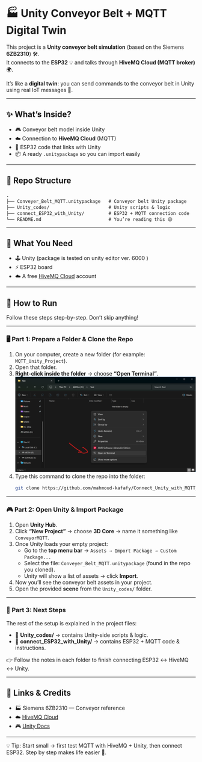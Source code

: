 # 🏭 Unity Conveyor Belt + MQTT Digital Twin  

This project is a **Unity conveyor belt simulation** (based on the Siemens **6ZB2310**) 🛠️.  
It connects to the **ESP32** 💡 and talks through **HiveMQ Cloud (MQTT broker)** 🌍.  

It’s like a **digital twin**: you can send commands to the conveyor belt in Unity using real IoT messages 📡.  

---

## ✨ What’s Inside?
- 🎮 Conveyor belt model inside Unity  
- ☁️ Connection to **HiveMQ Cloud** (MQTT)  
- 🔌 ESP32 code that links with Unity  
- 📦 A ready `.unitypackage` so you can import easily  

---

## 📂 Repo Structure
```
.
├── Conveyer_Belt_MQTT.unitypackage   # Conveyor belt Unity package
├── Unity_codes/                      # Unity scripts & logic
├── connect_ESP32_with_Unity/         # ESP32 + MQTT connection code
└── README.md                         # You’re reading this 😄
```

---

## 🧰 What You Need
- 🕹️ Unity (package is tested on unity editor ver. 6000 )  
- ⚡ ESP32 board  
- ☁️ A free [HiveMQ Cloud](https://www.hivemq.com/mqtt-cloud-broker/) account  

---

## 🚀 How to Run

Follow these steps step-by-step. Don’t skip anything!  

---

### 🖥️ Part 1: Prepare a Folder & Clone the Repo
1. On your computer, create a new folder (for example: `MQTT_Unity_Project`).  
2. Open that folder.  
3. **Right-click inside the folder** → choose **“Open Terminal”**.
![Conveyor Demo](images/1.png)
5. Type this command to clone the repo into the folder:  
   ```bash
   git clone https://github.com/mahmoud-kafafy/Connect_Unity_with_MQTT_DigitalTwin.git
   
---

### 🎮 Part 2: Open Unity & Import Package
1. Open **Unity Hub**.  
2. Click **“New Project”** → choose **3D Core** → name it something like `ConveyorMQTT`.  
3. Once Unity loads your empty project:  
   - Go to the **top menu bar** → `Assets → Import Package → Custom Package...`  
   - Select the file: `Conveyer_Belt_MQTT.unitypackage` (found in the repo you cloned).  
   - Unity will show a list of assets → click **Import**.  
4. Now you’ll see the conveyor belt assets in your project.  
5. Open the provided **scene** from the `Unity_codes/` folder.  

---
### 📂 Part 3: Next Steps
The rest of the setup is explained in the project files:  

- 📝 **Unity_codes/** → contains Unity-side scripts & logic.  
- 📝 **connect_ESP32_with_Unity/** → contains ESP32 + MQTT code & instructions.  

👉 Follow the notes in each folder to finish connecting ESP32 ↔ HiveMQ ↔ Unity.  

---


## 🔗 Links & Credits
- 🏭 Siemens 6ZB2310 — Conveyor reference  
- ☁️ [HiveMQ Cloud](https://www.hivemq.com/mqtt-cloud-broker/)  
- 🎮 [Unity Docs](https://unity.com/)  

---

💡 Tip: Start small → first test MQTT with HiveMQ + Unity, then connect ESP32. Step by step makes life easier 🚦.  
